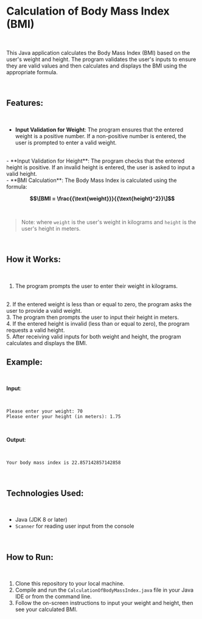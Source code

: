 # Calculation of Body Mass Index (BMI)

<br>

This Java application calculates the Body Mass Index (BMI) based on the user's weight and height. The program validates the user's inputs to ensure they are valid values and then calculates and displays the BMI using the appropriate formula.

<br>

## Features:

<br>

- **Input Validation for Weight**: The program ensures that the entered weight is a positive number. If a non-positive number is entered, the user is prompted to enter a valid weight.
<br>
- **Input Validation for Height**: The program checks that the entered height is positive. If an invalid height is entered, the user is asked to input a valid height.
<br>
- **BMI Calculation**: The Body Mass Index is calculated using the formula:
<br>

**$$\[BMI = \frac{{\text{weight}}}{{\text{height}^2}}\]$$**

<br>

> Note: where `weight` is the user's weight in kilograms and `height` is the user's height in meters.

<br>

## How it Works:

<br>

1. The program prompts the user to enter their weight in kilograms.
<br>
2. If the entered weight is less than or equal to zero, the program asks the user to provide a valid weight.
<br>
3. The program then prompts the user to input their height in meters.
<br>
4. If the entered height is invalid (less than or equal to zero), the program requests a valid height.
<br>
5. After receiving valid inputs for both weight and height, the program calculates and displays the BMI.

<br>

## Example:

<br>

**Input**:

<br>

`Please enter your weight: 70`  
`Please enter your height (in meters): 1.75`

<br>

**Output**:

<br>

`Your body mass index is 22.857142857142858`

<br>

## Technologies Used:

<br>

- Java (JDK 8 or later)
- `Scanner` for reading user input from the console

<br>

## How to Run:

<br>

1. Clone this repository to your local machine.
2. Compile and run the `CalculationOfBodyMassIndex.java` file in your Java IDE or from the command line.
3. Follow the on-screen instructions to input your weight and height, then see your calculated BMI.

